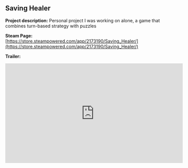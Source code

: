 ## Saving Healer

**Project description:** 
Personal project I was working on alone, a game that combines turn-based strategy with puzzles

**Steam Page:** 
[https://store.steampowered.com/app/2173190/Saving_Healer/](https://store.steampowered.com/app/2173190/Saving_Healer/)

**Trailer:** 
<iframe width="560" height="315" src="https://www.youtube.com/embed/APJh3i-eUu0" title="YouTube video player" frameborder="0" allow="accelerometer; autoplay; clipboard-write; encrypted-media; gyroscope; picture-in-picture; web-share" allowfullscreen></iframe>
